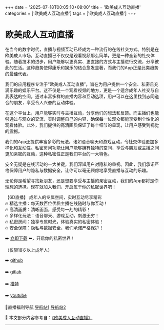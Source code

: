 +++
date = '2025-07-18T00:05:10+08:00'
title = '欧美成人互动直播'
categories = ['欧美成人互动直播']
tags = ['欧美成人互动直播']
+++

# 欧美成人互动直播

在当今的数字时代，直播与视频互动已经成为一种流行的在线社交方式。特别是在欧美成人市场，互动直播已不仅仅是观看视频那么简单，更是一种全新的社交体验。随着技术的进步，用户能够以更真实、更直接的方式与主播进行交流，分享彼此的生活。这种趋势使得康乐和娱乐的结合愈发显著，而我们的App正是此类趋势的最佳代表。

我们的应用程序专注于“欧美成人互动直播”，旨在为用户提供一个安全、私密且充满乐趣的娱乐平台。这不仅是一个观看视频的地方，更是一个适合成年人社交与自我表达的空间。通过丰富多样的直播内容和互动选项，用户可以在这里找到志同道合的朋友，享受令人兴奋的互动体验。

在这个平台上，用户能够实时与主播互动，分享他们的想法和反馈。而主播们也能够通过与观众的交流，实时调整自己的内容，确保每一位观众都能享受到个性化的观看体验。此外，我们提供的高清画质保证了每个细节的呈现，让用户感受到视觉的震撼。

我们的App还提供丰富多彩的玩法，诸如语音聊天和游戏互动，令社交体验更加多样化和互动性。私密房间功能让用户能够拥有独特的空间，享受与朋友或主播之间更加亲密的互动，这种私密性正是我们平台的一大特色。

安全无疑是在线活动的一大关键，我们深知用户对隐私的重视。因此，我们承诺严格保障用户的隐私与数据安全，让你可以毫无顾虑地享受直播与互动的乐趣。

无论你是希望寻找新朋友，还是想要享受与主播的亲密互动，我们的App都将是你理想的选择。现在就加入我们，开启属于你的私密世界吧！ 

【6D直播】
成年人的专属空间，实时互动尽享精彩  
🔥 精选主播：每天数百位优质主播在线随时与你互动！  
🔥 高清画质：清晰画面，感受每一刻的精彩！  
🔥 多样化玩法：语音聊天、游戏互动，刺激无穷！  
🔥 私密房间：独享专属时光，体验真实的私密体验！  
🔥 安全保障：隐私与数据安全，我们承诺严格保护！

➡️ [立即下载](https://down123.s3.ap-east-1.amazonaws.com/down/down.html?channelCode=blog) ⬅️，开启你的私密世界！  

（仅限18岁以上成年人）

➡️ [github](https://aldult-live.github.io/)  

➡️ [gitlab](https://seo-09598d.gitlab.io/)  

➡️ [推特](https://x.com/wegame33)  

➡️ [youtube](https://www.youtube.com/@6Dlive)  

🔞直播福利导航   [导航站1](https://webstack-86085a.gitlab.io/)  [导航站2](https://onlygit123-2.github.io/)


📘 本文部分内容参考自：[《欧美成人互动直播》](https://github.com/huluwagit/huluwa)

---
